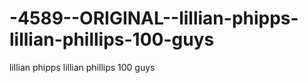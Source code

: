 # -4589--ORIGINAL--lillian-phipps-lillian-phillips-100-guys
 lillian phipps lillian phillips 100 guys
